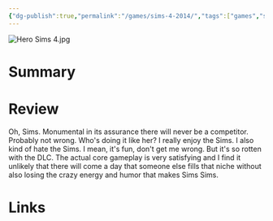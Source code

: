 ```yaml
---
{"dg-publish":true,"permalink":"/games/sims-4-2014/","tags":["games","streamed"],"created":"2024-07-23","updated":"2024-10-29"}
---
```



![Hero Sims 4.jpg](/img/user/Attachments/Hero%20Sims%204.jpg)

# Summary

# Review

Oh, Sims. Monumental in its assurance there will never be a competitor. Probably not wrong. Who's doing it like her? I really enjoy the Sims. I also kind of hate the Sims. I mean, it's fun, don't get me wrong. But it's so rotten with the DLC. The actual core gameplay is very satisfying and I find it unlikely that there will come a day that someone else fills that niche without also losing the crazy energy and humor that makes Sims Sims.

# Links
